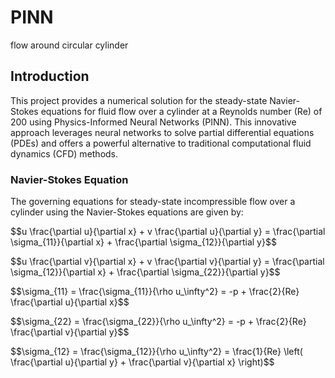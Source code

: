 # PINN
flow around circular cylinder
## Introduction 
This project provides a numerical solution for the steady-state Navier-Stokes equations for fluid flow over a cylinder at a Reynolds number (Re) of 200 using Physics-Informed Neural Networks (PINN). This innovative approach leverages neural networks to solve partial differential equations (PDEs) and offers a powerful alternative to traditional computational fluid dynamics (CFD) methods.

### Navier-Stokes Equation

The governing equations for steady-state incompressible flow over a cylinder using the Navier-Stokes equations are given by:

 <p>$$u \frac{\partial u}{\partial x} + v \frac{\partial u}{\partial y} = \frac{\partial \sigma_{11}}{\partial x} + \frac{\partial \sigma_{12}}{\partial y}$$</p>
    <p>$$u \frac{\partial v}{\partial x} + v \frac{\partial v}{\partial y} = \frac{\partial \sigma_{12}}{\partial x} + \frac{\partial \sigma_{22}}{\partial y}$$</p>


  <p>$$\sigma_{11} = \frac{\sigma_{11}}{\rho u_\infty^2} = -p + \frac{2}{Re} \frac{\partial u}{\partial x}$$</p>
  <p>$$\sigma_{22} = \frac{\sigma_{22}}{\rho u_\infty^2} = -p + \frac{2}{Re} \frac{\partial v}{\partial y}$$</p>
  <p>$$\sigma_{12} = \frac{\sigma_{12}}{\rho u_\infty^2} = \frac{1}{Re} \left( \frac{\partial u}{\partial y} + \frac{\partial v}{\partial x} \right)$$</p>

